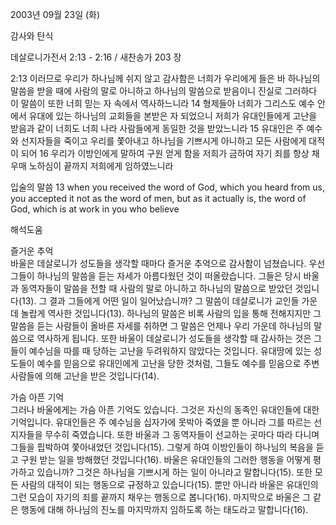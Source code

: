 2003년 09월 23일 (화)

감사와 탄식



데살로니가전서 2:13 - 2:16 / 새찬송가 203 장


2:13 이러므로 우리가 하나님께 쉬지 않고 감사함은 너희가 우리에게 들은 바 하나님의 말씀을 받을 때에 사람의 말로 아니하고 하나님의 말씀으로 받음이니 진실로 그러하다 이 말씀이 또한 너희 믿는 자 속에서 역사하느니라 
14 형제들아 너희가 그리스도 예수 안에서 유대에 있는 하나님의 교회들을 본받은 자 되었으니 저희가 유대인들에게 고난을 받음과 같이 너희도 너희 나라 사람들에게 동일한 것을 받았느니라 
15 유대인은 주 예수와 선지자들을 죽이고 우리를 쫓아내고 하나님을 기쁘시게 아니하고 모든 사람에게 대적이 되어 
16 우리가 이방인에게 말하여 구원 얻게 함을 저희가 금하여 자기 죄를 항상 채우매 노하심이 끝까지 저희에게 임하였느니라 

입술의 말씀 
13 when you received the word of God, which you heard from us, you accepted it not as the word of men, but as it actually is, the word of God, which is at work in you who believe

해석도움





즐거운 추억  
바울은 데살로니가 성도들을 생각할 때마다 즐거운 추억으로 감사함이 넘쳤습니다. 우선 그들이 하나님의 말씀을 듣는 자세가 아름다웠던 것이 떠올랐습니다. 그들은 당시 바울과 동역자들이 말씀을 전할 때 사람의 말로 아니하고 하나님의 말씀으로 받았던 것입니다(13). 그 결과 그들에게 어떤 일이 일어났습니까? 그 말씀이 데살로니가 교인들 가운데 놀랍게 역사한 것입니다(13). 하나님의 말씀은 비록 사람의 입을 통해 전해지지만 그 말씀을 듣는 사람들이 올바른 자세를 취하면 그 말씀은 언제나 우리 가운데 하나님의 말씀으로 역사하게 됩니다. 또한 바울이 데살로니가 성도들을 생각할 때 감사하는 것은 그들이 예수님을 따를 때 당하는 고난을 두려워하지 않았다는 것입니다. 유대땅에 있는 성도들이 예수를 믿음으로 유대인에게 고난을 당한 것처럼, 그들도 예수를 믿음으로 주변 사람들에 의해 고난을 받은 것입니다(14). 

가슴 아픈 기억  
그러나 바울에게는 가슴 아픈 기억도 있습니다. 그것은 자신의 동족인 유대인들에 대한 기억입니다. 유대인들은 주 예수님을 십자가에 못박아 죽였을 뿐 아니라 그를 따르는 선지자들을 무수히 죽였습니다. 또한 바울과 그 동역자들이 선교하는 곳마다 따라 다니며 그들을 핍박하여 쫓아내었던 것입니다(15). 그렇게 하여 이방인들이 하나님의 복음을 듣고 구원 받는 일을 방해했던 것입니다(16). 바울은 유대인들의 그러한 행동을 어떻게 평가하고 있습니까? 그것은 하나님을 기쁘시게 하는 일이 아니라고 말합니다(15). 또한 모든 사람의 대적이 되는 행동으로 규정하고 있습니다(15). 뿐만 아니라 바울은 유대인의 그런 모습이 자기의 죄를 끝까지 채우는 행동으로 봅니다(16). 마지막으로 바울은 그 같은 행동에 대해 하나님의 진노를 마지막까지 임하도록 하는 태도라고 말합니다(16).
